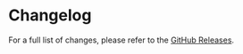 # Changelog

For a full list of changes, please refer to the
[GitHub Releases](https://github.com/manzt/juv-vscode/releases).
